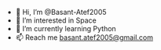 - 👋 Hi, I’m @Basant-Atef2005
- 👀 I’m interested in Space
- 🌱 I’m currently learning Python
- 📫 Reach me basant.atef2005@gmail.com

<!---
Basant-Atef2005/Basant-Atef2005 is a ✨ special ✨ repository because its `README.md` (this file) appears on your GitHub profile.
You can click the Preview link to take a look at your changes.
--->
